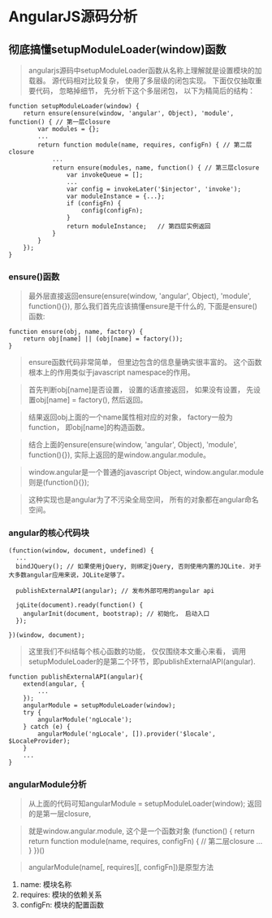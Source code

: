 AngularJS源码分析
=================


彻底搞懂setupModuleLoader(window)函数
----------------------------------------
> angularjs源码中setupModuleLoader函数从名称上理解就是设置模块的加载器。 源代码相对比较复杂， 使用了多层级的闭包实现。 下面仅仅抽取重要代码， 忽略掉细节， 先分析下这个多层闭包， 以下为精简后的结构：

```
function setupModuleLoader(window) {
    return ensure(ensure(window, 'angular', Object), 'module', function() { // 第一层closure
        var modules = {};
        ...
        return function module(name, requires, configFn) { // 第二层closure
            ...
            return ensure(modules, name, function() { // 第三层closure
                var invokeQueue = [];
                ...
                var config = invokeLater('$injector', 'invoke');
                var moduleInstance = {...};
                if (configFn) {
                    config(configFn);
                }
                return moduleInstance;   // 第四层实例返回
            }
        }
    });
}
```
### ensure()函数
> 最外层直接返回ensure(ensure(window, 'angular', Object), 'module', function(){}), 那么我们首先应该搞懂ensure是干什么的, 下面是ensure()函数:

```
function ensure(obj, name, factory) {
    return obj[name] || (obj[name] = factory());
}
```

> ensure函数代码非常简单， 但里边包含的信息量确实很丰富的。 这个函数根本上的作用类似于javascript namespace的作用。

> 首先判断obj[name]是否设置， 设置的话直接返回， 如果没有设置， 先设置obj[name] = factory(), 然后返回。

> 结果返回obj上面的一个name属性相对应的对象， factory一般为function， 即obj[name]的构造函数。

> 结合上面的ensure(ensure(window, 'angular', Object), 'module', function(){}), 实际上返回的是window.angular.module。

> window.angular是一个普通的javascript Object, window.angular.module则是(function(){}); 

> 这种实现也是angular为了不污染全局空间， 所有的对象都在angular命名空间。


### angular的核心代码块

```
(function(window, document, undefined) {
  ...
  bindJQuery(); // 如果使用jQuery, 则绑定jQuery, 否则使用内置的JQLite. 对于大多数angular应用来说，JQLite足够了。

  publishExternalAPI(angular); // 发布外部可用的angular api

  jqLite(document).ready(function() {
    angularInit(document, bootstrap); // 初始化， 启动入口
  });

})(window, document);
```
> 这里我们不纠结每个核心函数的功能， 仅仅围绕本文重心来看， 调用setupModuleLoader的是第二个环节，即publishExternalAPI(angular).

```
function publishExternalAPI(angular){
    extend(angular, {
        ...
    });
    angularModule = setupModuleLoader(window);
    try {
        angularModule('ngLocale');
    } catch (e) {
        angularModule('ngLocale', []).provider('$locale', $LocaleProvider);
    }
    ...
}
```

### angularModule分析
> 从上面的代码可知angularModule = setupModuleLoader(window); 返回的是第一层closure, 

> 就是window.angular.module, 这个是一个函数对象
(function() { return return function module(name, requires, configFn) { // 第二层closure ... } })()

> angularModule(name[, requires][, configFn])是原型方法

1. name: 模块名称
2. requires: 模块的依赖关系
3. configFn: 模块的配置函数
